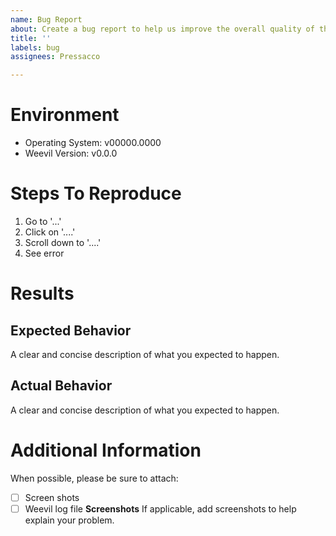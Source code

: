 ```yaml
---
name: Bug Report
about: Create a bug report to help us improve the overall quality of the software.
title: ''
labels: bug
assignees: Pressacco

---
```


# Environment

- Operating System:  v00000.0000
- Weevil Version: v0.0.0

# Steps To Reproduce

1. Go to '...'
2. Click on '....'
3. Scroll down to '....'
4. See error

# Results

## Expected Behavior
A clear and concise description of what you expected to happen.

## Actual Behavior

A clear and concise description of what you expected to happen.

# Additional Information

When possible, please be sure to attach:

- [ ] Screen shots
- [ ] Weevil log file
**Screenshots**
If applicable, add screenshots to help explain your problem.
